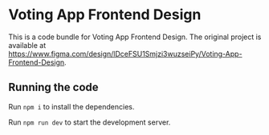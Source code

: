 
  # Voting App Frontend Design

  This is a code bundle for Voting App Frontend Design. The original project is available at https://www.figma.com/design/lDceFSU1Smjzi3wuzseiPy/Voting-App-Frontend-Design.

  ## Running the code

  Run `npm i` to install the dependencies.

  Run `npm run dev` to start the development server.
  